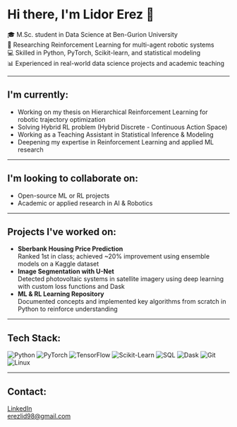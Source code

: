 # Hi there, I'm Lidor Erez 👋

🎓 M.Sc. student in Data Science at Ben-Gurion University  
🔬 Researching Reinforcement Learning for multi-agent robotic systems  
💻 Skilled in Python, PyTorch, Scikit-learn, and statistical modeling  
📊 Experienced in real-world data science projects and academic teaching

---

## I'm currently:
- Working on my thesis on Hierarchical Reinforcement Learning for robotic trajectory optimization
- Solving Hybrid RL problem (Hybrid Discrete - Continuous Action Space)
- Working as a Teaching Assistant in Statistical Inference & Modeling  
- Deepening my expertise in Reinforcement Learning and applied ML research  

---

## I'm looking to collaborate on:
- Open-source ML or RL projects  
- Academic or applied research in AI & Robotics  

---

## Projects I've worked on:
- **Sberbank Housing Price Prediction**  
  Ranked 1st in class; achieved ~20% improvement using ensemble models on a Kaggle dataset  
- **Image Segmentation with U-Net**  
  Detected photovoltaic systems in satellite imagery using deep learning with custom loss functions and Dask  
- **ML & RL Learning Repository**  
  Documented concepts and implemented key algorithms from scratch in Python to reinforce understanding  

---

## Tech Stack:
![Python](https://img.shields.io/badge/Python-3776AB?style=flat-square&logo=python&logoColor=white)
![PyTorch](https://img.shields.io/badge/PyTorch-EE4C2C?style=flat-square&logo=pytorch&logoColor=white)
![TensorFlow](https://img.shields.io/badge/TensorFlow-FF6F00?style=flat-square&logo=tensorflow&logoColor=white)
![Scikit-Learn](https://img.shields.io/badge/Scikit--Learn-F7931E?style=flat-square&logo=scikit-learn&logoColor=white)
![SQL](https://img.shields.io/badge/SQL-4479A1?style=flat-square&logo=postgresql&logoColor=white)
![Dask](https://img.shields.io/badge/Dask-111111?style=flat-square&logo=python&logoColor=white)
![Git](https://img.shields.io/badge/Git-F05032?style=flat-square&logo=git&logoColor=white)
![Linux](https://img.shields.io/badge/Linux-FCC624?style=flat-square&logo=linux&logoColor=black)

---

## Contact:
[LinkedIn](https://www.linkedin.com/in/lidor-erez/)  
erezlid98@gmail.com
